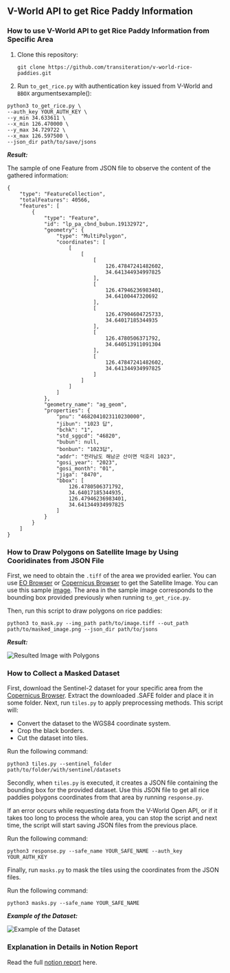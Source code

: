 ## V-World API to get Rice Paddy Information

### How to use V-World API to get Rice Paddy Information from Specific Area

1. Clone this repository:
    
    `git clone https://github.com/transiteration/v-world-rice-paddies.git`

2. Run `to_get_rice.py` with authentication key issued from V-World and `BBOX` argumentsexample():
```
python3 to_get_rice.py \
--auth_key YOUR_AUTH_KEY \
--y_min 34.633611 \
--x_min 126.470000 \
--y_max 34.729722 \
--x_max 126.597500 \
--json_dir path/to/save/jsons
```
***Result:***

The sample of one Feature from JSON file to observe the content of the gathered information:
```
{
    "type": "FeatureCollection",
    "totalFeatures": 40566,
    "features": [
        {
            "type": "Feature",
            "id": "lp_pa_cbnd_bubun.19132972",
            "geometry": {
                "type": "MultiPolygon",
                "coordinates": [
                    [
                        [
                            [
                                126.47847241482602,
                                34.641344934997825
                            ],
                            [
                                126.47946236983401,
                                34.64100447320692
                            ],
                            [
                                126.47904604725733,
                                34.64017185344935
                            ],
                            [
                                126.4780506371792,
                                34.640513911091304
                            ],
                            [
                                126.47847241482602,
                                34.641344934997825
                            ]
                        ]
                    ]
                ]
            },
            "geometry_name": "ag_geom",
            "properties": {
                "pnu": "4682041023110230000",
                "jibun": "1023 답",
                "bchk": "1",
                "std_sggcd": "46820",
                "bubun": null,
                "bonbun": "1023답",
                "addr": "전라남도 해남군 산이면 덕호리 1023",
                "gosi_year": "2023",
                "gosi_month": "01",
                "jiga": "8470",
                "bbox": [
                    126.4780506371792,
                    34.64017185344935,
                    126.47946236983401,
                    34.641344934997825
                ]
            }
        }
    ]
}
```

### How to Draw Polygons on Satellite Image by Using Cooridinates from JSON File

First, we need to obtain the `.tiff` of the area we provided earlier. You can use [EO Browser](https://apps.sentinel-hub.com/eo-browser/) or [Copernicus Browser](https://browser.dataspace.copernicus.eu/) to get the Satellite Image. You can use this sample [image](https://drive.google.com/file/d/19QOePKGuPF2HOMnSDXN73BP0QJQSvUoJ/view?usp=sharing). The area in the sample image corresponds to the bounding box provided previously when running `to_get_rice.py`.

Then, run this script to draw polygons on rice paddies:

`python3 to_mask.py --img_path path/to/image.tiff --out_path path/to/masked_image.png --json_dir path/to/jsons`

***Result:***

![Resulted Image with Polygons](https://drive.google.com/uc?export=view&id=1HJ8NXRdNX6835p4eEH6n7Trd3tIW5B8z)

### How to Collect a Masked Dataset

First, download the Sentinel-2 dataset for your specific area from the [Copernicus Browser](https://browser.dataspace.copernicus.eu/). Extract the downloaded .SAFE folder and place it in some folder. Next, run `tiles.py` to apply preprocessing methods. This script will:

* Convert the dataset to the WGS84 coordinate system.
* Crop the black borders.
* Cut the dataset into tiles.

Run the following command:

`python3 tiles.py --sentinel_folder path/to/folder/with/sentinel/datasets`

Secondly, when `tiles.py` is executed, it creates a JSON file containing the bounding box for the provided dataset. Use this JSON file to get all rice paddies polygons coordinates from that area by running `response.py`. 

If an error occurs while requesting data from the V-World Open API, or if it takes too long to process the whole area, you can stop the script and next time, the script will start saving JSON files from the previous place.

Run the following command:

`python3 response.py --safe_name YOUR_SAFE_NAME --auth_key YOUR_AUTH_KEY`

Finally, run `masks.py` to mask the tiles using the coordinates from the JSON files.

Run the following command:

`python3 masks.py --safe_name YOUR_SAFE_NAME`

***Example of the Dataset:***

![Example of the Dataset](https://drive.google.com/uc?export=view&id=1yidZ8NWaMX_D9kcUih_0iwvsvNj0-3wS)

### Explanation in Details in Notion Report

Read the full [notion report](https://www.notion.so/thankscarbon/V-World-Open-API-5b36f03cef914d9b89316d4a4da3440c) here.

